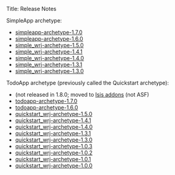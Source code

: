Title: Release Notes

SimpleApp archetype:

* [simpleapp-archetype-1.7.0](simpleapp-archetype-1.7.0.html)
* [simpleapp-archetype-1.6.0](simpleapp-archetype-1.6.0.html)
* [simple_wrj-archetype-1.5.0](simple_wrj-archetype-1.5.0.html)
* [simple_wrj-archetype-1.4.1](simple_wrj-archetype-1.4.1.html)
* [simple_wrj-archetype-1.4.0](simple_wrj-archetype-1.4.0.html)
* [simple_wrj-archetype-1.3.1](simple_wrj-archetype-1.3.1.html)
* [simple_wrj-archetype-1.3.0](simple_wrj-archetype-1.3.0.html)

TodoApp archetype (previously called the Quickstart archetype):

* (not released in 1.8.0; moved to [Isis addons](https://github.com/isisaddons/isis-app-todoapp) (not ASF)
* [todoapp-archetype-1.7.0](todoapp-archetype-1.7.0.html)
* [todoapp-archetype-1.6.0](todoapp-archetype-1.6.0.html)
* [quickstart_wrj-archetype-1.5.0](quickstart_wrj-archetype-1.5.0.html)
* [quickstart_wrj-archetype-1.4.1](quickstart_wrj-archetype-1.4.1.html)
* [quickstart_wrj-archetype-1.4.0](quickstart_wrj-archetype-1.4.0.html)
* [quickstart_wrj-archetype-1.3.1](quickstart_wrj-archetype-1.3.1.html)
* [quickstart_wrj-archetype-1.3.0](quickstart_wrj-archetype-1.3.0.html)
* [quickstart_wrj-archetype-1.0.3](quickstart_wrj-archetype-1.0.3.html)
* [quickstart_wrj-archetype-1.0.2](quickstart_wrj-archetype-1.0.2.html)
* [quickstart_wrj-archetype-1.0.1](quickstart_wrj-archetype-1.0.1.html)
* [quickstart_wrj-archetype-1.0.0](quickstart_wrj-archetype-1.0.0.html)

